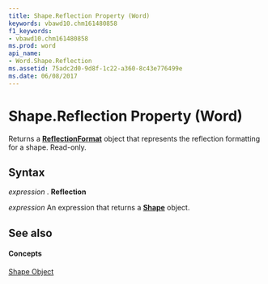 ```yaml
---
title: Shape.Reflection Property (Word)
keywords: vbawd10.chm161480858
f1_keywords:
- vbawd10.chm161480858
ms.prod: word
api_name:
- Word.Shape.Reflection
ms.assetid: 75adc2d0-9d8f-1c22-a360-8c43e776499e
ms.date: 06/08/2017
---
```



# Shape.Reflection Property (Word)

Returns a  **[ReflectionFormat](Word.ReflectionFormat.md)** object that represents the reflection formatting for a shape. Read-only.


## Syntax

 _expression_ . **Reflection**

 _expression_ An expression that returns a **[Shape](Word.Shape.md)** object.


## See also


#### Concepts


[Shape Object](Word.Shape.md)

